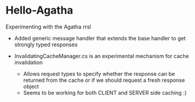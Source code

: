 Hello-Agatha
============

Experimenting with the Agatha rrsl

* Added generic message handler that extends the base handler to get strongly typed responses

* InvalidatingCacheManager.cs is an experimental mechanism for cache invalidation
  - Allows request types to specify whether the response can be returned from the cache or if we should request 
    a fresh response object
  - Seems to be working for both CLIENT and SERVER side caching :)
